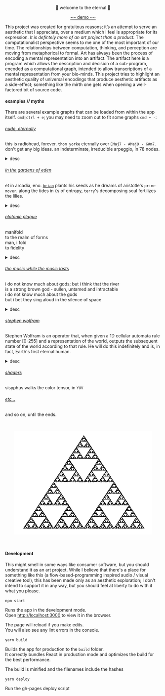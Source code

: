 <p align="center">👾 welcome to the eternal 👾</p>

<p align="center"><a href="https://kousun12.github.io/eternal">~~ demo ~~</a></p>

This project was created for gratuitous reasons; it’s an attempt to serve an aesthetic that I appreciate, over a medium which I feel is appropriate for its expression. _It is defintely more of an art project than a product._ The computationalist perspective seems to me one of the most important of our time. The relationships between computation, thinking, and perception are moving from metaphorical to formal. Art has always been the process of encoding a mental representation into an artifact. The artifact here is a program which allows the description and decision of a sub-program, encoded as a computational graph, intended to allow transcriptions of a mental representation from your bio-minds. This project tries to highlight an aesthetic quality of universal encodings that produce aesthetic artifacts as a side-effect; something like the mirth one gets when opening a well-factored bit of source code.

#### examples // myths

There are several example graphs that can be loaded from within the app itself. `cmd|ctrl + e`; you may need to zoom out to fit some graphs `cmd + -`:

###### [nude, eternally](https://kousun12.github.io/eternal?e=nude%2C%20eternally)
this is radiohead, forever. `thom yorke` eternally over `EMaj7 - AMaj9 - G#m7`. don't get any big ideas. an indeterminate, irreducible arpeggio, in 78 nodes.
<details>
  <summary>desc</summary>
  Demonstrates raw synths (sawtooth, sine, triangle), remote sound file loading, music chords, arpeggiators, transport time, raw fragment shaders in glsl. 
</details>


###### [in the gardens of eden](https://kousun12.github.io/eternal?e=in%20the%20gardens%20of%20eden)
et in arcadia, eno. [`brian`](https://www.edge.org/conversation/brian_eno-composers-as-gardeners) plants his seeds as he dreams of aristotle's `prime mover`. along the tides in `C`s of entropy, `terry`'s decomposing soul fertilizes the lilies.
<details>
  <summary>desc</summary>
  Demonstrates musical scheduling and delays, raw fragment shaders in glsl.
</details>

###### [platonic plague](https://kousun12.github.io/eternal?e=platonic%20plague)
manifold<br>
to the realm of forms<br>
man, i fold<br>
to fidelity
<details>
  <summary>desc</summary>
  Demonstrates rendering geometries, material, mesh, lights, within a scene & post processing effects.
</details>

###### [the music while the music lasts](https://kousun12.github.io/eternal?e=the+music+while+the+music+lasts)
i do not know much about gods; but i think that the river<br>
is a strong brown god - sullen, untamed and intractable<br>
i do not know much about the gods<br>
but i bet they sing aloud in the silence of space
<details>
  <summary>desc</summary>
  Demonstrates music scale / chroma, RNN model, raw fragment shaders in glsl.
</details>

###### [stephen wolfram](https://kousun12.github.io/eternal?e=stephen+wolfram)
Stephen Wolfram is an operator that, when given a 1D cellular automata rule number [0-255] and a representation of the world, outputs the subsequent state of the world according to that rule. He will do this indefinitely and is, in fact, Earth's first eternal human.
<details>
  <summary>desc</summary>
  Demonstrates cellular automata, dom rendering, string manipulation, regular interval
</details>

###### [shaders](https://kousun12.github.io/eternal?e=shaders)
sisyphus walks the color tensor, in `YUV`

###### [etc...](https://kousun12.github.io/eternal)
and so on, until the ends.

<br/><p align="center"><img src="public/sierpinski.gif" alt="sierpinskiksnipreis"></p><br/>


#### Development
This might smell in some ways like consumer software, but you should understand it as an art project. While I believe that there's a place for something like this (a flow-based-programming inspired audio / visual creative tool), this has been made only as an aesthetic exploration; I don't intend to support it in any way, but you should feel at liberty to do with it what you please.

`npm start`

Runs the app in the development mode.<br>
Open [http://localhost:3000](http://localhost:3000) to view it in the browser.

The page will reload if you make edits.<br>
You will also see any lint errors in the console.

`yarn build`

Builds the app for production to the `build` folder.<br>
It correctly bundles React in production mode and optimizes the build for the best performance.

The build is minified and the filenames include the hashes

`yarn deploy`

Run the gh-pages deploy script

